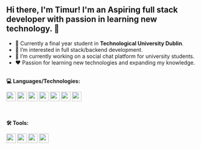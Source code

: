 ## Hi there, I'm Timur! I'm an Aspiring full stack developer with passion in learning new technology. 👋
- 📖 Currently a final year student in **Technological University Dublin**.
- 🚀 I’m interested in full stack/backend development.
- 🌱 I’m currently working on a social chat platform for university students.
- ❤️ Passion for learning new technologies and expanding my knowledge.<br><br>

<!-- Connect with me: [<img src="https://cdn.jsdelivr.net/gh/devicons/devicon/icons/linkedin/linkedin-original.svg" width="20" height="20"/>](https://www.linkedin.com/in/tsult/) -->

**💻 Languages/Technologies:**
<p float="left">
  <img src="https://cdn.jsdelivr.net/gh/devicons/devicon/icons/javascript/javascript-original.svg" width="25" height="25"/>
  <img src="https://cdn.jsdelivr.net/gh/devicons/devicon/icons/react/react-original.svg" width="25" height="25"/>
  <img src="https://cdn.jsdelivr.net/gh/devicons/devicon/icons/nodejs/nodejs-original.svg" width="25" height="25"/>
  <img src="https://cdn.jsdelivr.net/gh/devicons/devicon/icons/mongodb/mongodb-plain.svg" width="25" height="25"/>
  <img src="https://cdn.jsdelivr.net/gh/devicons/devicon/icons/java/java-original.svg" width="25" height="25"/>
  <img src="https://img.icons8.com/color/48/000000/delphi-ide.png" width="25" height="25"/>
  <img src="https://cdn.jsdelivr.net/gh/devicons/devicon/icons/python/python-original.svg" width="25" height="25"/>
</p><br>

**🛠️ Tools:**
<p float="left">
  <img src="https://cdn.jsdelivr.net/gh/devicons/devicon/icons/git/git-plain.svg" width="25" height="25"//>
  <img src="https://cdn.jsdelivr.net/gh/devicons/devicon/icons/github/github-original.svg" width="25" height="25"/>
  <img src="https://cdn.jsdelivr.net/gh/devicons/devicon/icons/jira/jira-original.svg" width="25" height="25" />
  <img src="https://cdn.jsdelivr.net/gh/devicons/devicon/icons/trello/trello-plain.svg" width="25" height="25" />
</p>

<!-- ## 💻 Languages & Technologies
<p float="left">
  <img src="https://cdn.jsdelivr.net/gh/devicons/devicon/icons/javascript/javascript-original.svg" width="35" height="35"/>
  <img src="https://cdn.jsdelivr.net/gh/devicons/devicon/icons/java/java-original-wordmark.svg" width="35" height="35"/> 
  <img src="https://cdn.jsdelivr.net/gh/devicons/devicon/icons/nodejs/nodejs-original.svg" width="35" height="35"/>
  <img src="https://cdn.jsdelivr.net/gh/devicons/devicon/icons/c/c-original.svg" width="35" height="35"/>
  <img src="https://cdn.jsdelivr.net/gh/devicons/devicon/icons/express/express-original.svg" width="35" height="35"/>
  <img src="https://cdn.jsdelivr.net/gh/devicons/devicon/icons/php/php-plain.svg" width="35" height="35"/>
  <img src="https://cdn.jsdelivr.net/gh/devicons/devicon/icons/html5/html5-plain-wordmark.svg" width="35" height="35"/>
  <img src="https://cdn.jsdelivr.net/gh/devicons/devicon/icons/css3/css3-plain-wordmark.svg" width="35" height="35"/>
  <img src="https://cdn.jsdelivr.net/gh/devicons/devicon/icons/python/python-original-wordmark.svg" width="35" height="35"/>
  <img src="https://cdn.jsdelivr.net/gh/devicons/devicon/icons/flask/flask-original-wordmark.svg" width="45" height="45"/>
  <img src="https://cdn.jsdelivr.net/gh/devicons/devicon/icons/jquery/jquery-plain-wordmark.svg" width="35" height="35"/>
  <img src="https://cdn.jsdelivr.net/gh/devicons/devicon/icons/react/react-original-wordmark.svg" width="35" height="35"/>
  <img src="https://img.icons8.com/color/48/000000/delphi-ide.png" width="35" height="35"/>
  <img src="https://cdn.jsdelivr.net/gh/devicons/devicon/icons/mongodb/mongodb-plain-wordmark.svg" width="35" height="35"/>
  <img src="https://img.icons8.com/ios/50/000000/sql.png" width="35" height="35"/>
</p><br> -->

<!-- ## 🛠️ Tools
<p float="left">
  <img src="https://cdn.jsdelivr.net/gh/devicons/devicon/icons/git/git-plain.svg" width="35" height="35"//>
  <img src="https://cdn.jsdelivr.net/gh/devicons/devicon/icons/github/github-original-wordmark.svg" width="35" height="35"/>
  <img src="https://cdn.jsdelivr.net/gh/devicons/devicon/icons/jira/jira-original.svg" width="35" height="35" />
</p> -->

